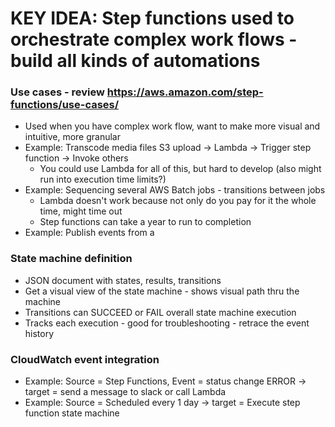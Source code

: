 # KEY IDEA: Step functions used to orchestrate complex work flows - build all kinds of automations

### Use cases - review https://aws.amazon.com/step-functions/use-cases/
- Used when you have complex work flow, want to make more visual and intuitive, more granular
- Example: Transcode media files S3 upload -> Lambda -> Trigger step function -> Invoke others
  - You could use Lambda for all of this, but hard to develop (also might run into execution time limits?)
- Example: Sequencing several AWS Batch jobs - transitions between jobs
  - Lambda doesn't work because not only do you pay for it the whole time, might time out
  - Step functions can take a year to run to completion
- Example: Publish events from a 

### State machine definition
- JSON document with states, results, transitions
- Get a visual view of the state machine - shows visual path thru the machine
- Transitions can SUCCEED or FAIL overall state machine execution
- Tracks each execution - good for troubleshooting - retrace the event history

### CloudWatch event integration
- Example: Source = Step Functions, Event = status change ERROR -> target = send a message to slack or call Lambda
- Example: Source = Scheduled every 1 day -> target = Execute step function state machine
